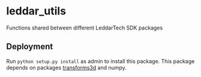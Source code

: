 # leddar_utils
Functions shared between different LeddarTech SDK packages

## Deployment

Run `python setup.py install` as admin to install this package. This package depends on packages [transforms3d](https://pypi.org/project/transforms3d/) and numpy.
